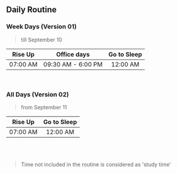 ## Daily Routine

### Week Days (Version 01) 
> till September 10

| Rise Up	       |  Office days             | Go to Sleep |
|:--------------:|:------------------------:|:-----------:|
| 07:00 AM 	     |  09:30 AM - 6:00 PM	    |    12:00 AM |

<br>

### All Days (Version 02)
> from September 11

| Rise Up	       | Go to Sleep  |
|:--------------:|:------------:|
| 07:00 AM       | 12:00 AM     |	

<br>
<br>

> Time not included in the routine is considered as 'study time'
